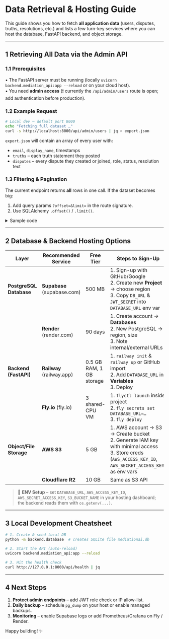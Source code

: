 # Data Retrieval & Hosting Guide

This guide shows you how to fetch **all application data** (users, disputes, truths, resolutions, etc.) and lists a few turn-key services where you can host the database, FastAPI backend, and object storage.

---

## 1  Retrieving All Data via the Admin API

### 1.1  Prerequisites

• The FastAPI server must be running (locally `uvicorn backend.mediation_api:app --reload` or on your cloud host).  
• You need **admin access** (❗ currently the `/api/admin/users` route is open; add authentication before production).

### 1.2  Example Request

```bash
# Local dev – default port 8000
echo "Fetching full dataset …"
curl -s http://localhost:8000/api/admin/users | jq > export.json
```

`export.json` will contain an array of every user with:

* `email`, `display_name`, timestamps
* `truths` – each truth statement they posted
* `disputes` – every dispute they created or joined, role, status, resolution text

### 1.3  Filtering & Pagination

The current endpoint returns **all** rows in one call. If the dataset becomes big:

1. Add query params `?offset=&limit=` in the route signature.
2. Use SQLAlchemy `.offset()` / `.limit()`.

<details>
<summary>Sample code</summary>

```python
@app.get("/api/admin/users")
async def admin_get_all_users(offset: int = 0, limit: int = 100, db: Session = Depends(get_db)):
    users = db.query(DBUser).offset(offset).limit(limit).all()
    …
```
</details>

---

## 2  Database & Backend Hosting Options

| Layer | Recommended Service | Free Tier | Steps to Sign-Up |
|-------|---------------------|-----------|------------------|
| **PostgreSQL Database** | **Supabase** (supabase.com) | 500 MB | 1. Sign-up with GitHub/Google  <br>2. Create new **Project** → choose region  <br>3. Copy `DB_URL` & `JWT_SECRET` into `DATABASE_URL` env var |
| | **Render** (render.com) | 90 days | 1. Create account → **Databases**  <br>2. New PostgreSQL → region, size  <br>3. Note internal/external URLs |
| **Backend (FastAPI)** | **Railway** (railway.app) | 0.5 GB RAM, 1 GB storage | 1. `railway init` & `railway up` or GitHub import  <br>2. Add `DATABASE_URL` in **Variables**  <br>3. Deploy |
| | **Fly.io** (fly.io) | 3 shared-CPU VM | 1. `flyctl launch` inside project  <br>2. `fly secrets set DATABASE_URL=…`  <br>3. `fly deploy` |
| **Object/File Storage** | **AWS S3** | 5 GB | 1. AWS account → S3 → Create bucket  <br>2. Generate IAM key with minimal access  <br>3. Store creds (`AWS_ACCESS_KEY_ID`, `AWS_SECRET_ACCESS_KEY`) as env vars |
| | **Cloudflare R2** | 10 GB | Same as S3 API |

> 📝 **ENV Setup** – set `DATABASE_URL`, `AWS_ACCESS_KEY_ID`, `AWS_SECRET_ACCESS_KEY`, `S3_BUCKET_NAME` in your hosting dashboard; the backend reads them with `os.getenv(...)`.

---

## 3  Local Development Cheatsheet

```bash
# 1. Create & seed local DB
python -m backend.database  # creates SQLite file mediationai.db

# 2. Start the API (auto-reload)
uvicorn backend.mediation_api:app --reload

# 3. Hit the health check
curl http://127.0.0.1:8000/api/health | jq
```

---

## 4  Next Steps

1. **Protect admin endpoints** – add JWT role check or IP allow-list.  
2. **Daily backup** – schedule `pg_dump` on your host or enable managed backups.  
3. **Monitoring** – enable Supabase logs or add Prometheus/Grafana on Fly / Render.

Happy building! ✨